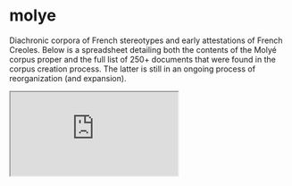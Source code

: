 # molye
Diachronic corpora of French stereotypes and early attestations of French Creoles.
Below is a spreadsheet detailing both the contents of the Molyé corpus proper and the full list of 250+ documents that were found in the corpus creation process.
The latter is still in an ongoing process of reorganization (and expansion).
<iframe src="https://docs.google.com/spreadsheets/d/e/2PACX-1vS43h47Gq3x6F_qt5DoByeztvZJSkifAOsuLNuVsbawh8KHlrpRbX29CAEsruipmLZd7ugA3_GoQDZk/pubhtml?widget=true&amp;headers=false"></iframe>
